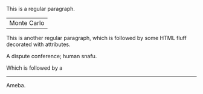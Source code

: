This is a regular paragraph.

<table>
    <tr>
        <td>Monte Carlo</td>
    </tr>
</table>

This is another regular paragraph, which is followed by some HTML fluff decorated with
attributes.

<div class="parley">
  <article>
    <p>A dispute conference; human snafu.</p>
  </article>
</div>

Which is followed by a

<hr />

Ameba.
